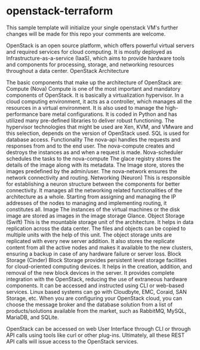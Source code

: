 # openstack-terraform
This sample template will initialize your single openstack VM's 
further changes will be made for this repo
your comments are welcome.

OpenStack is an open source platform, which offers powerful virtual servers and required services for cloud computing. It is mostly deployed as Infrastructure-as-a-service (IaaS), which aims to provide hardware tools and components for processing, storage, and networking resources throughout a data center.
OpenStack Architecture

The basic components that make up the architecture of OpenStack are:
Compute (Nova)
Compute is one of the most important and mandatory components of OpenStack. It is basically a virtualization hypervisor. In a cloud computing environment, it acts as a controller, which manages all the resources in a virtual environment. It is also used to manage the high-performance bare metal configurations.
It is coded in Python and has utilized many pre-defined libraries to deliver robust functioning. The hypervisor technologies that might be used are Xen, KVM, and VMware and this selection, depends on the version of OpenStack used. SQL is used for database access.
Functionality
The nova-api handles the requests and responses from and to the end user.
The nova-compute creates and destroys the instances as and when a request is made.
Nova-scheduler schedules the tasks to the nova-compute
The glace registry stores the details of the image along with its metadata.
The Image store, stores the images predefined by the admin/user.
The nova-network ensures the network connectivity and routing.
Networking (Neuron)
This is responsible for establishing a neuron structure between the components for better connectivity. It manages all the networking related functionalities of the architecture as a whole. Starting from assigning and managing the IP addresses of the nodes to managing and implementing routing, it constitutes all.
Image
The instances of the virtual machines or the disk image are stored as images in the image storage Glance.
Object Storage (Swift)
This is the mountable storage unit of the architecture. It helps in data replication across the data center. The files and objects can be copied to multiple units with the help of this unit. The object storage units are replicated with every new server addition. It also stores the replicate content from all the active nodes and makes it available to the new clusters, ensuring a backup in case of any hardware failure or server loss.
Block Storage (Cinder)
Block Storage provides persistent level storage facilities for cloud-oriented computing devices. It helps in the creation, addition, and removal of the new block devices in the server. It provides complete integration with the OpenStack, reducing the use of extraneous hardware components. It can be accessed and instructed using CLI or web-based services. Linux based systems can go with Cloudbyte, EMC, Coraid, SAN Storage, etc.
When you are configuring your OpenStack cloud, you can choose the message broker and the database solution from a list of products/solutions available from the market, such as RabbitMQ, MySQL, MariaDB, and SQLite.


OpenStack can be accessed on web User Interface through CLI or through API calls using tools like curl or other plug-ins. Ultimately, all these REST API calls will issue access to the OpenStack services.
